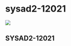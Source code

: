 # sysad2-12021

![](https://en.wikipedia.org/wiki/File:The_Earth_seen_from_Apollo_17.jpg)
## SYSAD2-12021
